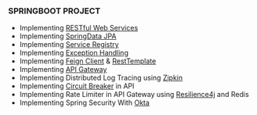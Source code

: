 ### SPRINGBOOT PROJECT

- Implementing [RESTful Web Services](https://spring.io/guides/tutorials/rest/)
- Implementing [SpringData JPA](https://spring.io/projects/spring-data-jpa)
- Implementing [Service Registry](https://spring.io/guides/gs/service-registration-and-discovery/)
- Implementing [Exception Handling](https://spring.io/blog/2013/11/01/exception-handling-in-spring-mvc)
- Implementing [Feign Client](https://cloud.spring.io/spring-cloud-netflix/multi/multi_spring-cloud-feign.html) & [RestTemplate](https://docs.spring.io/spring-android/docs/current/reference/html/rest-template.html)
- Implementing [API Gateway](https://spring.io/projects/spring-cloud-gateway)
- Implementing Distributed Log Tracing using [Zipkin](https://zipkin.io/)
- Implementing [Circuit Breaker](https://resilience4j.readme.io/docs/circuitbreaker) in API
- Implementing Rate Limiter in API Gateway using [Resilience4j]((https://resilience4j.readme.io/docs/ratelimiter)) and Redis
- Implementing Spring Security With [Okta](https://developer.okta.com/blog/2020/08/14/spring-gateway-patterns)
